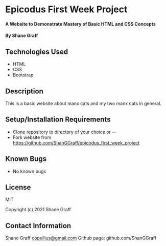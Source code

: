 # Epicodus First Week Project

#### A Website to Demonstrate Mastery of Basic HTML and CSS Concepts

#### By Shane Graff

## Technologies Used

* HTML
* CSS
* Bootstrap

## Description

This is a basic website about manx cats and my two manx cats in general. 

## Setup/Installation Requirements

* Clone repository to directory of your choice or --
* Fork website from https://github.com/ShanGGraff/epicodus_first_week_project

## Known Bugs

* No known bugs

## License

MIT

Copyright (c) 2021 Shane Graff

## Contact Information
Shane Graff <copellius@gmail.com>
Github page: github.com/ShanGGraff
